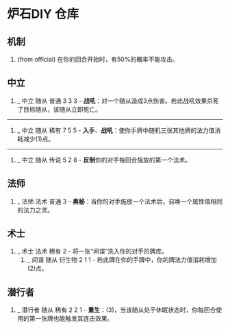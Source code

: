 # 炉石DIY 仓库

## 机制

1. (from official) 在你的回合开始时，有50%的概率不能攻击。

## 中立

1. _ 中立 随从 普通 3 3 3 - **战吼**：对一个随从造成3点伤害。若此战吼效果杀死了目标随从，该随从立即死亡。

----

1. _ 中立 随从 稀有 7 5 5 - **入手**、**战吼**：使你手牌中随机三张其他牌的法力值消耗减少(1)点。

----

1. _ 中立 随从 传说 5 2 8 - **反制**你的对手每回合施放的第一个法术。

## 法师

1. _ 法师 法术 普通 3 - **奥秘**：当你的对手施放一个法术后，召唤一个属性值相同的法力之灵。

## 术士

1. _ 术士 法术 稀有 2 - 将一张“间谍”洗入你的对手的牌库。
   1. _ 间谍 随从 衍生物 2 1 1 - 若此牌在你的手牌中，你的牌法力值消耗增加(2)点。

## 潜行者

1. _ 潜行者 随从 稀有 2 2 1 - **重生**：(3)，当该随从处于休眠状态时，你每回合使用的第一张牌也能触发其连击效果。
